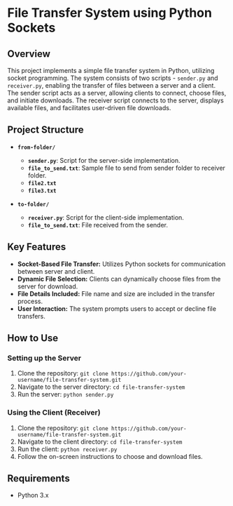 # File Transfer System using Python Sockets

## Overview

This project implements a simple file transfer system in Python, utilizing socket programming. The system consists of two scripts - `sender.py` and `receiver.py`, enabling the transfer of files between a server and a client. The sender script acts as a server, allowing clients to connect, choose files, and initiate downloads. The receiver script connects to the server, displays available files, and facilitates user-driven file downloads.

## Project Structure


- **`from-folder/`**
  - **`sender.py`**: Script for the server-side implementation.
  - **`file_to_send.txt`**: Sample file to send from sender folder to receiver folder.
  - **`file2.txt`**
  - **`file3.txt`**
  
- **`to-folder/`**
  - **`receiver.py`**: Script for the client-side implementation.
  - **`file_to_send.txt`**: File received from the sender.



## Key Features

- **Socket-Based File Transfer:** Utilizes Python sockets for communication between server and client.
- **Dynamic File Selection:** Clients can dynamically choose files from the server for download.
- **File Details Included:** File name and size are included in the transfer process.
- **User Interaction:** The system prompts users to accept or decline file transfers.

## How to Use

### Setting up the Server

1. Clone the repository: `git clone https://github.com/your-username/file-transfer-system.git`
2. Navigate to the server directory: `cd file-transfer-system`
3. Run the server: `python sender.py`

### Using the Client (Receiver)

1. Clone the repository: `git clone https://github.com/your-username/file-transfer-system.git`
2. Navigate to the client directory: `cd file-transfer-system`
3. Run the client: `python receiver.py`
4. Follow the on-screen instructions to choose and download files.

## Requirements

- Python 3.x


